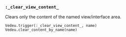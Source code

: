 ### `:_clear_view_content_`

Clears only the content of the named view/interface area.

    Vedeu.trigger(:_clear_view_content_, name)
    Vedeu.clear_content_by_name(name)
